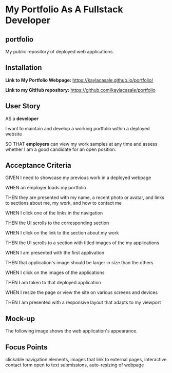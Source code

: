 # My Portfolio As A Fullstack Developer
## portfolio
My public repository of deployed web applications.

## Installation
**Link to My Portfolio Webpage:** https://kaylacasale.github.io/portfolio/

**Link to my GitHub repository:** https://github.com/kaylacasale/portfolio

## User Story
AS a **developer**

I want to maintain and develop a working portfolio within a deployed website

SO THAT **employers** can view my work samples at any time and assess whether I am a good candidate for an open position.

## Acceptance Criteria
GIVEN I need to showcase my previous work in a deployed webpage

WHEN an employer loads my portfolio

THEN they are presented with my name, a recent photo or avatar, and links to sections about me, my work, and how to contact me

WHEN I click one of the links in the navigation

THEN the UI scrolls to the corresponding section 

WHEN I click on the link to the section about my work

THEN the UI scrolls to a section with titled images of the my applications

WHEN I am presented with the first applivation

THEN that application's image should be larger in size than the others

WHEN I click on the images of the applications

THEN I am taken to that deployed application

WHEN I resize the page or view the site on various screens and devices

THEN I am presented with a responsive layout that adapts to my viewport

## Mock-up
The following image shows the web application's appearance.

## Focus Points
clickable navigation elements, images that link to external pages, interactive contact form open to text submissions, auto-resizing of webpage 

